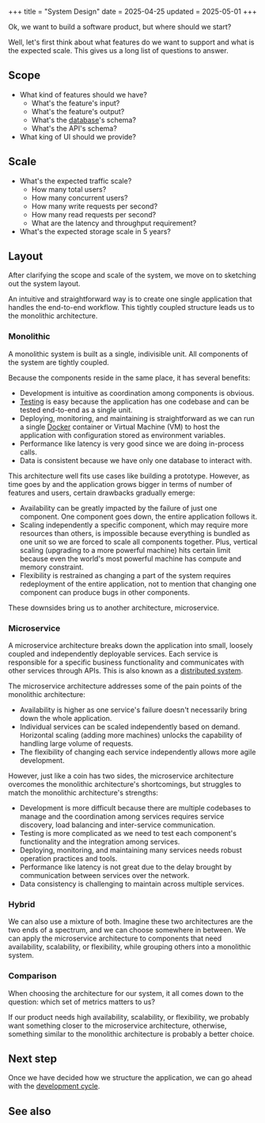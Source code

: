 +++
title = "System Design"
date = 2025-04-25
updated = 2025-05-01
+++

Ok, we want to build a software product, but where should we start?

Well, let's first think about what features do we want to support and what is the expected scale. This gives us a long list of questions to answer.
<!-- more -->

## Scope

-   What kind of features should we have?
    -   What's the feature's input?
    -   What's the feature's output?
    -   What's the [database](@/blog/database.md)'s schema?
    -   What's the API's schema?
-   What king of UI should we provide?

## Scale

-   What's the expected traffic scale?
    -   How many total users?
    -   How many concurrent users?
    -   How many write requests per second?
    -   How many read requests per second?
    -   What are the latency and throughput requirement?
-   What's the expected storage scale in 5 years?

## Layout

After clarifying the scope and scale of the system, we move on to sketching out the system layout.

An intuitive and straightforward way is to create one single application that handles the end-to-end workflow. This tightly coupled structure leads us to the monolithic architecture.

### Monolithic

A monolithic system is built as a single, indivisible unit. All components of the system are tightly coupled. 

Because the components reside in the same place, it has several benefits:
-   Development is intuitive as coordination among components is obvious.
-   [Testing](@/blog/testing.md) is easy because the application has one codebase and can be tested end-to-end as a single unit.
-   Deploying, monitoring, and maintaining is straightforward as we can run a single [Docker](@/blog/docker.md) container or Virtual Machine (VM) to host the application with configuration stored as environment variables.
-   Performance like latency is very good since we are doing in-process calls.
-   Data is consistent because we have only one database to interact with.

This architecture well fits use cases like building a prototype. However, as time goes by and the application grows bigger in terms of number of features and users, certain drawbacks gradually emerge:
-   Availability can be greatly impacted by the failure of just one component. One component goes down, the entire application follows it.
-   Scaling independently a specific component, which may require more resources than others, is impossible because everything is bundled as one unit so we are forced to scale all components together. Plus, vertical scaling (upgrading to a more powerful machine) hits certain limit because even the world's most powerful machine has compute and memory constraint.
-   Flexibility is restrained as changing a part of the system requires redeployment of the entire application, not to mention that changing one component can produce bugs in other components.

These downsides bring us to another architecture, microservice.

### Microservice

A microservice architecture breaks down the application into small, loosely coupled and independently deployable services. Each service is responsible for a specific business functionality and communicates with other services through APIs. This is also known as a [distributed system](@/blog/distributed-system.md).

The microservice architecture addresses some of the pain points of the monolithic architecture:
-   Availability is higher as one service's failure doesn't necessarily bring down the whole application.
-   Individual services can be scaled independently based on demand. Horizontal scaling (adding more machines) unlocks the capability of handling large volume of requests.
-   The flexibility of changing each service independently allows more agile development.

However, just like a coin has two sides, the microservice architecture overcomes the monolithic architecture's shortcomings, but struggles to match the monolithic architecture's strengths:
-   Development is more difficult because there are multiple codebases to manage and the coordination among services requires service discovery, load balancing and inter-service communication.
-   Testing is more complicated as we need to test each component's functionality and the integration among services.
-   Deploying, monitoring, and maintaining many services needs robust operation practices and tools.
-   Performance like latency is not great due to the delay brought by communication between services over the network.
-   Data consistency is challenging to maintain across multiple services.

### Hybrid

We can also use a mixture of both. Imagine these two architectures are the two ends of a spectrum, and we can choose somewhere in between. We can apply the microservice architecture to components that need availability, scalability, or flexibility, while grouping others into a monolithic system.

### Comparison

When choosing the architecture for our system, it all comes down to the question: which set of metrics matters to us?

If our product needs high availability, scalability, or flexibility, we probably want something closer to the microservice architecture, otherwise, something similar to the monolithic architecture is probably a better choice.

## Next step

Once we have decided how we structure the application, we can go ahead with the [development cycle](@/blog/development-cycle.md).

## See also
